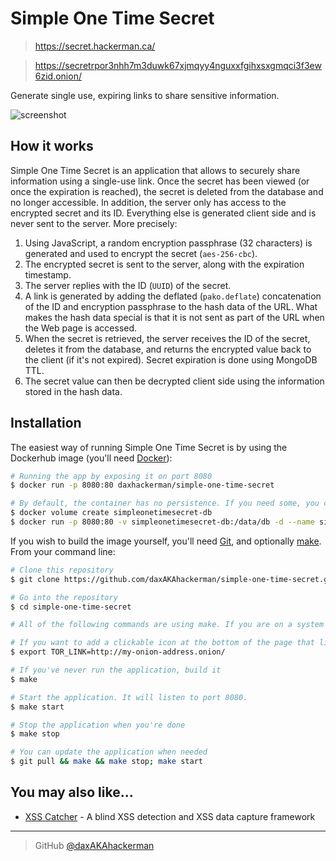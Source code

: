 # Simple One Time Secret

> https://secret.hackerman.ca/

> https://secretrpor3nhh7m3duwk67xjmqyy4nguxxfgihxsxgmqci3f3ew6zid.onion/

Generate single use, expiring links to share sensitive information.

![screenshot](https://raw.githubusercontent.com/daxAKAhackerman/simple-one-time-secret/main/resources/screenshot.png)

## How it works

Simple One Time Secret is an application that allows to securely share information using a single-use link. Once the secret has been viewed (or once the expiration is reached), the secret is deleted from the database and no longer accessible. In addition, the server only has access to the encrypted secret and its ID. Everything else is generated client side and is never sent to the server. More precisely:

1. Using JavaScript, a random encryption passphrase  (32 characters) is generated and used to encrypt the secret (`aes-256-cbc`).
2. The encrypted secret is sent to the server, along with the expiration timestamp.
3. The server replies with the ID (`UUID`) of the secret.
4. A link is generated by adding the deflated (`pako.deflate`) concatenation of the ID and encryption passphrase to the hash data of the URL. What makes the hash data special is that it is not sent as part of the URL when the Web page is accessed.
5. When the secret is retrieved, the server receives the ID of the secret, deletes it from the database, and returns the encrypted value back to the client (if it's not expired). Secret expiration is done using MongoDB TTL.
6. The secret value can then be decrypted client side using the information stored in the hash data.

## Installation

The easiest way of running Simple One Time Secret is by using the Dockerhub image (you'll need [Docker](https://docs.docker.com/engine/)):

```bash
# Running the app by exposing it on port 8080
$ docker run -p 8080:80 daxhackerman/simple-one-time-secret

# By default, the container has no persistence. If you need some, you can setup a volume
$ docker volume create simpleonetimesecret-db
$ docker run -p 8080:80 -v simpleonetimesecret-db:/data/db -d --name simpleonetimesecret daxhackerman/simple-one-time-secret
```

If you wish to build the image yourself, you'll need [Git](https://git-scm.com), and optionally [make](https://www.gnu.org/software/make/). From your command line:

```bash
# Clone this repository
$ git clone https://github.com/daxAKAhackerman/simple-one-time-secret.git

# Go into the repository
$ cd simple-one-time-secret

# All of the following commands are using make. If you are on a system where make is not available, simply have a look into the Makefile and manually run the required commands (under build, start or stop)

# If you want to add a clickable icon at the bottom of the page that links to a TOR URL hosting Simple One Time Secret, export the URL
$ export TOR_LINK=http://my-onion-address.onion/

# If you've never run the application, build it
$ make

# Start the application. It will listen to port 8080.
$ make start

# Stop the application when you're done
$ make stop

# You can update the application when needed
$ git pull && make && make stop; make start
```

## You may also like...

-   [XSS Catcher](https://github.com/daxAKAhackerman/XSS-Catcher) - A blind XSS detection and XSS data capture framework

---

> GitHub [@daxAKAhackerman](https://github.com/daxAKAhackerman/)
